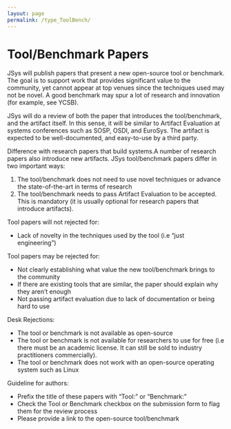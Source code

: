 ```yaml
---
layout: page
permalink: /type_ToolBench/
---
```


# Tool/Benchmark Papers

JSys will publish papers that present a new open-source tool or benchmark. The goal is to support work that provides significant value to the community, yet cannot appear at top venues since the techniques used may not be novel. A good benchmark may spur a lot of research and innovation (for example, see YCSB).

JSys will do a review of both the paper that introduces the tool/benchmark, and the artifact itself. In this sense, it will be similar to Artifact Evaluation at systems conferences such as SOSP, OSDI, and EuroSys. The artifact is expected to be well-documented, and easy-to-use by a third party.

Difference with research papers that build systems.A number of research papers also introduce new artifacts. JSys tool/benchmark papers differ in two important ways:

1. The tool/benchmark does not need to use novel techniques or advance the state-of-the-art in terms of research
2. The tool/benchmark needs to pass Artifact Evaluation to be accepted. This is mandatory (it is usually optional for research papers that introduce artifacts).

Tool papers will not rejected for:

- Lack of novelty in the techniques used by the tool (i.e “just engineering”)

Tool papers may be rejected for:

- Not clearly establishing what value the new tool/benchmark brings to the community
- If there are existing tools that are similar, the paper should explain why they aren’t enough
- Not passing artifact evaluation due to lack of documentation or being hard to use

Desk Rejections:

- The tool or benchmark is not available as open-source
- The tool or benchmark is not available for researchers to use for free (i.e there must be an academic license. It can still be sold to industry practitioners commercially).
- The tool or benchmark does not work with an open-source operating system such as Linux

Guideline for authors:

- Prefix the title of these papers with “Tool:” or “Benchmark:”
- Check the Tool or Benchmark checkbox on the submission form to flag them for the review process
- Please provide a link to the open-source tool/benchmark